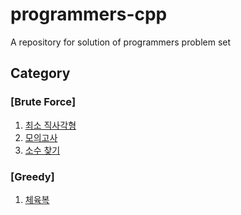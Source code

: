 # programmers-cpp

A repository for solution of programmers problem set

## Category

### [Brute Force]

1. [최소 직사각형](/BruteForce/MinRectangle.cpp)
2. [모의고사](BruteForce/HighScorer.cpp)
3. [소수 찾기](/BruteForce/FindPrimes.cpp)

### [Greedy]

1. [체육복](/Greedy/MaximumParticipants.cpp)
